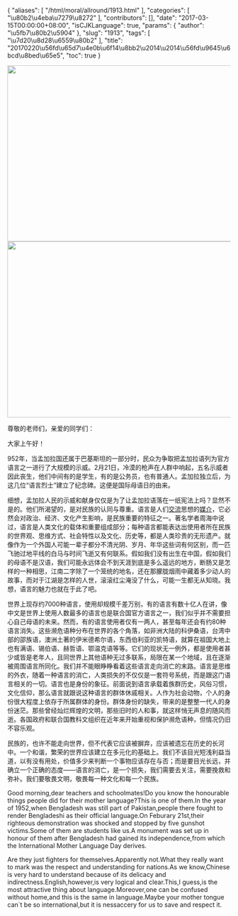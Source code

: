 {
    "aliases": [
        "/html/moral/allround/1913.html"
    ],
    "categories": [
        "\u80b2\u4eba\u7279\u8272"
    ],
    "contributors": [],
    "date": "2017-03-15T00:00:00+08:00",
    "isCJKLanguage": true,
    "params": {
        "author": "\u5fb7\u80b2\u5904"
    },
    "slug": "1913",
    "tags": [
        "\u7d20\u8d28\u6559\u80b2"
    ],
    "title": "20170220\u56fd\u65d7\u4e0b\u6f14\u8bb2\u2014\u2014\u56fd\u9645\u6bcd\u8bed\u65e5",
    "toc": true
}


<img
    src="https://cdn.tfls.online/mirror/full/a34c316cc5fb768fa104cead58fcdcbf9b51eac7.jpg"
    style="display:block;margin-left:auto;margin-right:auto;"
    decoding="async"
    fetchpriority="auto"
    loading="lazy"
    height="397"
    width="600"
/>
<img
    src="https://cdn.tfls.online/mirror/full/caa6d173d40db3686cebd7c73221c006e1035b05.jpg"
    style="display:block;margin-left:auto;margin-right:auto;"
    decoding="async"
    fetchpriority="auto"
    loading="lazy"
    height="397"
    width="600"
/>




  





尊敬的老师们，亲爱的同学们：




大家上午好！




952年，当孟加拉国还属于巴基斯坦的一部分时，民众为争取把孟加拉语列为官方语言之一进行了大规模的示威。2月21日，冷漠的枪声在人群中响起，五名示威者因此丧生，他们中间有的是学生，有的是公务员，也有普通人。孟加拉独立后，为这几位“语言烈士”建立了纪念碑。这便是国际母语日的由来。




细想，孟加拉人民的示威和献身仅仅是为了让孟加拉语落在一纸宪法上吗？显然不是的。他们所渴望的，是对民族的认同与尊重。语言是人们[交流](http://baike.baidu.com/view/149597.htm)思想的[媒介](http://baike.baidu.com/view/296558.htm)，它必然会对政治、经济、文化产生影响，是民族重要的特征之一。著名学者周海中说过，语言是人类文化的载体和重要组成部分；每种语言都能表达出使用者所在民族的世界观、思维方式、社会特性以及文化、历史等，都是人类珍贵的无形遗产。就像作为一个外国人可能一辈子都分不清光阴、岁月、年华这些词有何区别，而一匹飞驰过地平线的白马与时间飞逝又有何联系。假如我们没有出生在中国，假如我们的母语不是汉语，我们可能永远体会不到天涯到底是多么遥远的地方，断肠又是怎样的一种相思，江南二字除了一个笼统的地名，还在那朦胧烟雨中藏着多少动人的故事，而对于江湖是怎样的人世，滚滚红尘淹没了什么，可能一生都无从知晓。我想，语言的魅力也就在于此了吧。




世界上现存约7000种语言，使用却规模千差万别，有的语言有数十亿人在讲，像中文是世界上使用人数最多的语言也是联合国官方语言之一，我们似乎并不需要担心自己母语的未来。然而，有的语言使用者仅有一两人，甚至每年还会有约80种语言消失。这些濒危语种分布在世界的各个角落，如非洲大陆的科伊桑语，台湾中部的邵族语，澳洲土著的伊米德希尔语，东西伯利亚的凯特语，就算在祖国大地上也有满语、锡伯语、赫哲语、鄂温克语等等。它们的现状无一例外，都是使用者甚少或皆是老年人，且同世界上其他语种无过多联系，局限在某一个地域，且在逐渐被周围语言所同化。我们并不能眼睁睁看着这些语言走向消亡的末路。语言是思维的外衣，随着一种语言的消亡，人类损失的不仅仅是一套符号系统，而是跟这门语言相关的一切。语言也是身份的象征。前面说到语言承载着族群历史，风俗习惯，文化信仰，那么语言就跟说这种语言的群体休戚相关。人作为社会动物，个人的身份很大程度上依存于所属群体的身份。群体身份的缺失，带来的是整整一代人的身份迷茫。那些曾经灿烂辉煌的文明，那些旧时的人和事，就这样悄无声息的随风而逝。各国政府和联合国教科文组织在近年来开始重视和保护濒危语种，但情况仍旧不容乐观。




民族的，也许不能走向世界，但不代表它应该被摒弃，应该被遗忘在历史的长河中。一个和谐，繁荣的世界应该建立在多元化的基础上。我们不该目光短浅利益当道，以有没有用处，价值多少来判断一个事物应该存在与否；而是要目光长远，并确立一个正确的态度——语言的消亡，是一个损失，我们需要去关注，需要挽救和弥补。我们要敬畏文明，敬畏每一种文化和每一个民族。






Good morning,dear teachers and schoolmates!Do you know the honourable things people did for their mother language?This is one of them.In the year of 1952,when Bengladesh was still part of Pakistan,people there fought to render Bengladeshi as their official language.On Feburary 21st,their righteous demonstration was shocked and stopped by five gunshot victims.Some of them are students like us.A monument was set up in honour of them after Bengladesh had gained its independence,from which the International Mother Language Day derives.




Are they just fighters for themselves.Apparently not.What they really want to mark was the respect and understanding for nations.As we know,Chinese is very hard to understand because of its delicacy and indirectness.English,however,is very logical and clear.This,I guess,is the most attractive thing about language.Moreover,one can be confused without home,and this is the same in language.Maybe your mother tongue can`t be so international,but it is nessaccery for us to save and respect it.



                             




  



